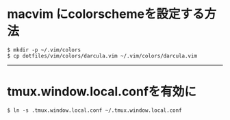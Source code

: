 # macvim にcolorschemeを設定する方法

````
$ mkdir -p ~/.vim/colors
$ cp dotfiles/vim/colors/darcula.vim ~/.vim/colors/darcula.vim
````

----

# tmux.window.local.confを有効に
```
$ ln -s .tmux.window.local.conf ~/.tmux.window.local.conf
```
